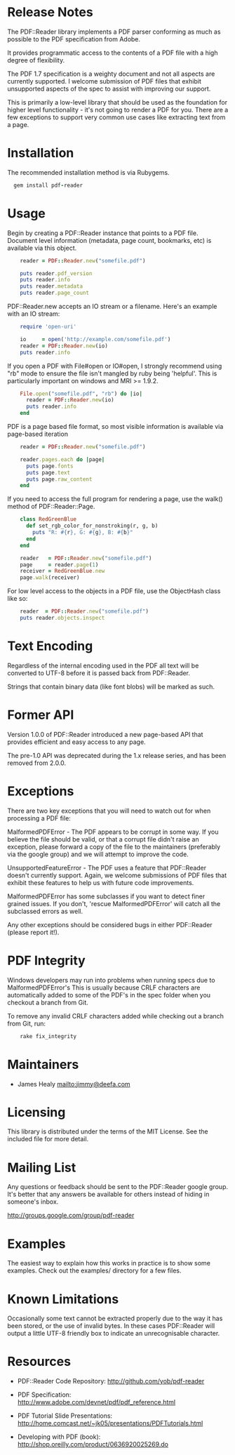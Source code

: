 # Release Notes

The PDF::Reader library implements a PDF parser conforming as much as possible
to the PDF specification from Adobe.

It provides programmatic access to the contents of a PDF file with a high
degree of flexibility.

The PDF 1.7 specification is a weighty document and not all aspects are
currently supported. I welcome submission of PDF files that exhibit
unsupported aspects of the spec to assist with improving our support.

This is primarily a low-level library that should be used as the foundation for
higher level functionality - it's not going to render a PDF for you. There are
a few exceptions to support very common use cases like extracting text from a
page.

# Installation

The recommended installation method is via Rubygems.

```ruby
  gem install pdf-reader
```

# Usage

Begin by creating a PDF::Reader instance that points to a PDF file. Document
level information (metadata, page count, bookmarks, etc) is available via
this object.

```ruby
    reader = PDF::Reader.new("somefile.pdf")

    puts reader.pdf_version
    puts reader.info
    puts reader.metadata
    puts reader.page_count
 ```

PDF::Reader.new accepts an IO stream or a filename. Here's an example with
an IO stream:

```ruby
    require 'open-uri'

    io     = open('http://example.com/somefile.pdf')
    reader = PDF::Reader.new(io)
    puts reader.info
 ```

If you open a PDF with File#open or IO#open, I strongly recommend using "rb"
mode to ensure the file isn't mangled by ruby being 'helpful'. This is
particularly important on windows and MRI >= 1.9.2.

```ruby
    File.open("somefile.pdf", "rb") do |io|
      reader = PDF::Reader.new(io)
      puts reader.info
    end
 ```

PDF is a page based file format, so most visible information is available via
page-based iteration

```ruby
    reader = PDF::Reader.new("somefile.pdf")

    reader.pages.each do |page|
      puts page.fonts
      puts page.text
      puts page.raw_content
    end
```

If you need to access the full program for rendering a page, use the walk() method
of PDF::Reader::Page.

```ruby
    class RedGreenBlue
      def set_rgb_color_for_nonstroking(r, g, b)
        puts "R: #{r}, G: #{g}, B: #{b}"
      end
    end

    reader   = PDF::Reader.new("somefile.pdf")
    page     = reader.page(1)
    receiver = RedGreenBlue.new
    page.walk(receiver)
```

For low level access to the objects in a PDF file, use the ObjectHash class like
so:

```ruby
    reader  = PDF::Reader.new("somefile.pdf")
    puts reader.objects.inspect
```

# Text Encoding

Regardless of the internal encoding used in the PDF all text will be converted
to UTF-8 before it is passed back from PDF::Reader.

Strings that contain binary data (like font blobs) will be marked as such.

# Former API

Version 1.0.0 of PDF::Reader introduced a new page-based API that provides
efficient and easy access to any page.

The pre-1.0 API was deprecated during the 1.x release series, and has been
removed from 2.0.0.

# Exceptions

There are two key exceptions that you will need to watch out for when processing a
PDF file:

MalformedPDFError - The PDF appears to be corrupt in some way. If you believe the
file should be valid, or that a corrupt file didn't raise an exception, please
forward a copy of the file to the maintainers (preferably via the google group)
and we will attempt to improve the code.

UnsupportedFeatureError - The PDF uses a feature that PDF::Reader doesn't currently
support. Again, we welcome submissions of PDF files that exhibit these features to help
us with future code improvements.

MalformedPDFError has some subclasses if you want to detect finer grained issues. If you
don't, 'rescue MalformedPDFError' will catch all the subclassed errors as well.

Any other exceptions should be considered bugs in either PDF::Reader (please
report it!).

# PDF Integrity

Windows developers may run into problems when running specs due to MalformedPDFError's
This is usually because CRLF characters are automatically added to some of the PDF's in
the spec folder when you checkout a branch from Git.

To remove any invalid CRLF characters added while checking out a branch from Git, run:

```ruby
    rake fix_integrity
```

# Maintainers

* James Healy <mailto:jimmy@deefa.com>

# Licensing

This library is distributed under the terms of the MIT License. See the included file for
more detail.

# Mailing List

Any questions or feedback should be sent to the PDF::Reader google group. It's
better that any answers be available for others instead of hiding in someone's
inbox.

http://groups.google.com/group/pdf-reader

# Examples

The easiest way to explain how this works in practice is to show some examples.
Check out the examples/ directory for a few files.

# Known Limitations

Occasionally some text cannot be extracted properly due to the way it has been
stored, or the use of invalid bytes. In these cases PDF::Reader will output a
little UTF-8 friendly box to indicate an unrecognisable character.

# Resources

* PDF::Reader Code Repository: http://github.com/yob/pdf-reader

* PDF Specification: http://www.adobe.com/devnet/pdf/pdf_reference.html

* PDF Tutorial Slide Presentations: http://home.comcast.net/~jk05/presentations/PDFTutorials.html

* Developing with PDF (book): http://shop.oreilly.com/product/0636920025269.do